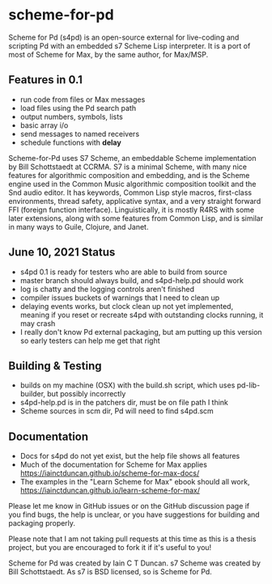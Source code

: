 # scheme-for-pd
Scheme for Pd (s4pd) is an open-source external for live-coding and scripting Pd 
with an embedded s7 Scheme Lisp interpreter. It is a port of most of
Scheme for Max, by the same author, for Max/MSP.

## Features in 0.1
* run code from files or Max messages
* load files using the Pd search path
* output numbers, symbols, lists
* basic array i/o
* send messages to named receivers
* schedule functions with **delay**

Scheme-for-Pd uses S7 Scheme, an embeddable Scheme implementation by Bill Schottstaedt at CCRMA. 
S7 is a minimal Scheme, with many nice features for algorithmic composition and embedding, 
and is the Scheme engine used in the Common Music algorithmic composition toolkit and the 
Snd audio editor. It has keywords, Common Lisp style macros, first-class environments, 
thread safety, applicative syntax, and a very straight forward FFI (foreign function interface).
Linguistically, it is mostly R4RS with some later extensions, along with some features 
from Common Lisp, and is similar in many ways to Guile, Clojure, and Janet.

## June 10, 2021 Status
* s4pd 0.1 is ready for testers who are able to build from source
* master branch should always build, and s4pd-help.pd should work
* log is chatty and the logging controls aren't finished
* compiler issues buckets of warnings that I need to clean up
* delaying events works, but clock clean up not yet implemented, meaning
  if you reset or recreate s4pd with outstanding clocks running, it may crash
* I really don't know Pd external packaging, but am putting up this version
  so early testers can help me get that right

## Building & Testing
* builds on my machine (OSX) with the build.sh script, which
  uses pd-lib-builder, but possibly incorrectly
* s4pd-help.pd is in the patchers dir, must be on file path I think
* Scheme sources in scm dir, Pd will need to find s4pd.scm 

## Documentation
* Docs for s4pd do not yet exist, but the help file shows all features
* Much of the documentation for Scheme for Max applies 
  https://iainctduncan.github.io/scheme-for-max-docs/
* The examples in the "Learn Scheme for Max" ebook should all work,
  https://iainctduncan.github.io/learn-scheme-for-max/

Please let me know in GitHub issues or on the GitHub discussion page if
you find bugs, the help is unclear, or you have suggestions for building 
and packaging properly.

Please note that I am not taking pull requests at this time as this is a
thesis project, but you are encouraged to fork it if it's useful to you! 

Scheme for Pd was created by Iain C T Duncan.
s7 Scheme was created by Bill Schottstaedt.
As s7 is BSD licensed, so is Scheme for Pd. 
